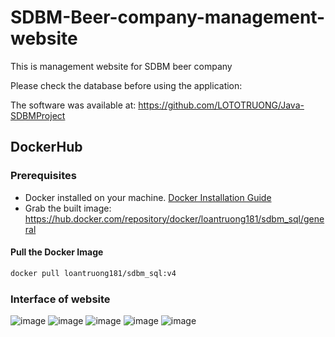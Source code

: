 # SDBM-Beer-company-management-website

This is management website for SDBM beer company

Please check the database before using the application: 

The software was available at: https://github.com/LOTOTRUONG/Java-SDBMProject

## DockerHub

### Prerequisites

- Docker installed on your machine. [Docker Installation Guide](https://docs.docker.com/get-docker/)
- Grab the built image: https://hub.docker.com/repository/docker/loantruong181/sdbm_sql/general
#### Pull the Docker Image

```bash
docker pull loantruong181/sdbm_sql:v4
```
### Interface of website
![image](https://github.com/LOTOTRUONG/JSF-SBDM-Website/assets/146346676/c23c0c23-1b73-487f-828d-c7aa321ff414)
![image](https://github.com/LOTOTRUONG/JSF-SBDM-Website/assets/146346676/793494d3-2cda-439a-9bcf-bf9684243ca4)
![image](https://github.com/LOTOTRUONG/JSF-SBDM-Website/assets/146346676/ca2e3518-3036-422b-825c-21ba84d5bfe6)
![image](https://github.com/LOTOTRUONG/JSF-SBDM-Website/assets/146346676/c60b136c-dc7c-4835-8601-8385545c28fc)
![image](https://github.com/LOTOTRUONG/JSF-SBDM-Website/assets/146346676/9c391a70-8f38-4782-ac18-6119d41b33cd)


